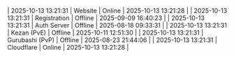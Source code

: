 | 2025-10-13 13:21:31 | Website | Online | 2025-10-13 13:21:28 |
| 2025-10-13 13:21:31 | Registration | Offline | 2025-09-09 16:40:23 |
| 2025-10-13 13:21:31 | Auth Server | Offline | 2025-08-18 09:33:31 |
| 2025-10-13 13:21:31 | Kezan (PvE) | Offline | 2025-10-11 12:51:30 |
| 2025-10-13 13:21:31 | Gurubashi (PvP) | Offline | 2025-08-23 21:44:06 |
| 2025-10-13 13:21:31 | Cloudflare | Online | 2025-10-13 13:21:28 |
